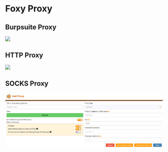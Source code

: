 # Foxy Proxy

## Burpsuite Proxy

![](../../.gitbook/assets/foxyproxy\_burp.png)

## HTTP Proxy

![](../../.gitbook/assets/foxyproxy\_http.png)

## SOCKS Proxy

![](<../../.gitbook/assets/image (2) (1).png>)
